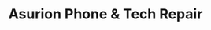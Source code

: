 ---
title: "Asurion Phone & Tech Repair"
url: /concord/asurion-phone-und-tech-repair/
shop: Handy
---